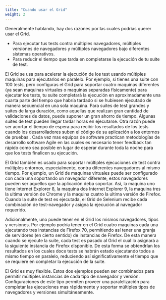 ```yaml
---
title: "Cuando usar el Grid"
weight: 2
---
```


Generalmente hablando, hay dos razones por las cuales podrías querer usar el Grid.


* Para ejecutar tus tests contra múltiples navegadores, múltiples versiones de
navegadores y múltiples navegadores bajo diferentes sistemas operativos.
* Para reducir el tiempo que tarda en completarse la ejecución de tu suite de test.

El Grid se usa para acelerar la ejecución de los test usando múltiples maquinas
para ejecutarlos en paralelo. Por ejemplo, si tienes una suite con 100 
tests, pero configuras el Grid para soportar cuatro maquinas diferentes (ya sean 
maquinas virtuales o maquinas separadas físicamente) para ejecutar los tests, tu
suite completará la ejecución en aproximadamente una cuarta parte del tiempo que
habría tardado si se hubiesen ejecutado de manera secuencial en una sola maquina.
Para suites de test grandes y suites de larga duración, como aquellas que realizan
gran cantidad de validaciones de datos, puede suponer un gran ahorro de tiempo.
Algunas suites de test pueden llegar tardar horas en ejecutarse. Otra razón puede
ser acortar el tiempo de espera para recibir los resultados de los tests cuando los 
desarrolladores suben el código de su aplicación a los entornos de pruebas . Cada 
vez mas equipos de software practican metodologías de desarrollo software Agile
 en las cuales es necesario tener feedback tan rápido como sea posible en lugar 
de esperar durante toda la noche para que los tests finalicen su ejecución.

El Grid también es usado para soportar múltiples ejecuciones de test contra
múltiples entornos, especialmente, contra diferentes navegadores al mismo tiempo.
Por ejemplo, un Grid de maquinas virtuales puede ser configurado con cada una
soportando un navegador diferente, estos navegadores pueden ser aquellos que
la aplicación deba soportar. Así, la maquina uno tiene Internet Explorer 8, la 
maquina dos Internet Explorer 9, la maquina tres la ultima versión de Chrome
y la maquina cuatro la ultima versión de Firefox. Cuando la suite de test es
ejecutada, el Grid de Selenium recibe cada combinación de test-navegador y 
asigna la ejecución al navegador requerido.

Adicionalmente, uno puede tener en el Grid los mismos navegadores, tipos y 
versiones. Por ejemplo podría tener en el Grid cuatro maquinas cada una ejecutando
tres instancias de Firefox 70, permitiendo así tener una granja de servidores 
(en cierto sentido) de instancias de Firefox. De esta manera cuando se ejecute 
la suite, cada test es pasado al Grid el cual lo asignará a la siguiente instancia
de Firefox disponible. De esta forma se obtendrían los resultados en los cuales 
doce tests se habrán estado ejecutando todos a mismo tiempo en paralelo, 
reduciendo así significativamente el tiempo que se requiere en completar la 
ejecución de la suite.

El Grid es muy flexible. Estos dos ejemplos pueden ser combinados para permitir
múltiples instancias de cada tipo de navegador y versión. Configuraciones de este
tipo permiten proveer una paralelización para completar las ejecuciones mas
rápidamente y soportar múltiples tipos de navegadores y versiones simultáneamente.
